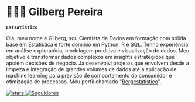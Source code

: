 # 👩🏻‍💻 Gilberg Pereira

**`Estsatístico`**

Olá, meu nome é Gilberg, sou Cientista de Dados em formação com sólida base em Estatística e forte domínio em Python, R e SQL. Tenho experiência em análise exploratória, modelagem preditiva e visualização de dados. Meu objetivo é transformar dados complexos em insights estratégicos que apoiem decisões de negócio.
Já desenvolvi projetos que envolvem desde a limpeza e integração de grandes volumes de dados até a aplicação de machine learning para previsão de comportamento do consumidor e otimização de processos.
Meu perfil chamado "[Bergestatistico](https://www.instagram.com/bergestatistico/)".

<p align="left">
   <a href="https://github.com/Bergestat?tab=repositories&sort=stargazers">
    <img 
        alt="stars" 
        title="Total de estrelas GitHub" 
        src="https://custom-icon-badges.demolab.com/github/stars/Bergestat?color=55960c&style=for-the-badge&labelColor=488207&logo=star&label=stars"
    />
</a>
<a href="https://github.com/Bergestat?tab=followers">
    <img 
        alt="Seguidores" 
        title="Me siga no GitHub" 
        src="https://custom-icon-badges.demolab.com/github/followers/Bergestat?color=236ad3&labelColor=1155ba&style=for-the-badge&logo=github&label=Seguidores&logoColor=white"
    />
</a>
